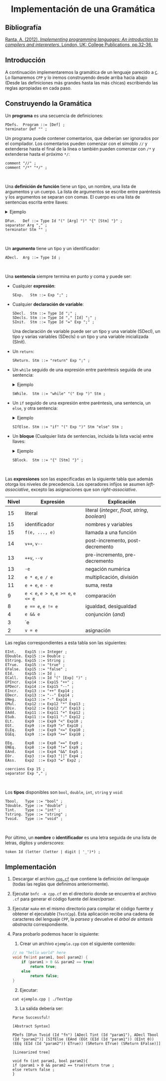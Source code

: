 <h1 align="center">Implementación de una Gramática</h1>

## Bibliografía

[Ranta, A. (2012). *Implementing programming languages: An introduction to compilers and interpreters*. London, UK: College Publications, pp.32-36.](https://aulas.ort.edu.uy/pluginfile.php/232213/mod_resource/content/6/gramaticas%20formales.pdf)

## Introducción

A continuación implementaremos la gramática de un lenguaje parecido a [`C`](https://es.wikipedia.org/wiki/C_(lenguaje_de_programación)). Lo llamaremos `CPP` y lo iremos construyendo desde arriba hacia abajo (Desde las definiciones más grandes hasta las más chicas) escribiendo las reglas apropiadas en cada paso.

## Construyendo la Gramática

Un **programa** es una secuencia de definiciones:

```
PDefs.  Program ::= [Def] ;
terminator Def "" ;
```

Un programa puede contener comentarios, que deberían ser ignorados por el compilador. Los comentarios pueden comenzar con el símoblo `//` y extenderse hasta el final de la línea o también pueden comenzar con `/*` y extenderse hasta el próximo `*/`:

```
comment "//" ;
comment "/*" "*/" ;
```

&nbsp;

Una **definición de función** tiene un tipo, un nombre, una lista de argumentos y un cuerpo. La lista de argumentos se escribe entre paréntesis y los argumentos se separan con comas. El cuerpo es una lista de sentencias escrita entre llaves:

<details>
    <summary>Ejemplo</summary>
    
    int foo(double x, int y)
    {
        return y + 9;
    }
</details>

```
DFun.   Def ::= Type Id "(" [Arg] ")" "{" [Stm] "}" ;
separator Arg "," ;
terminator Stm "" ;
```

&nbsp;

Un **argumento** tiene un tipo y un identificador:

```
ADecl.  Arg ::= Type Id ;
```

&nbsp;

Una **sentencia** siempre termina en punto y coma y puede ser: 

* Cualquier **expresión**:

    ```
    SExp.   Stm ::= Exp ";" ;
    ```

* Cualquier **declaración de variable**:

    ```
    SDecl.  Stm ::= Type Id ";" ;
    SDecls. Stm ::= Type Id "," [Id] ";" ;
    SInit.  Stm ::= Type Id "=" Exp ";" ;
    ```

    Una declaración de variable puede ser un tipo y una variable (SDecl), un tipo y varias variables (SDecls) o un tipo y una variable inicializada (SInit).

* Un `return`:

    ```
    SReturn. Stm ::= "return" Exp ";" ;   
    ```

* Un `while` seguido de una expresión entre paréntesis seguida de una sentencia: 

    <details>
        <summary>Ejemplo</summary>

        while (i < 10) i++;
    </details>

    ```
    SWhile.  Stm ::= "while" "(" Exp ")" Stm ;
    ```

* Un `if` seguido de una expresión entre paréntesis, una sentencia, un `else`, y otra sentencia:

    <details>
        <summary>Ejemplo</summary>
    
        if (x > 0) 
            return x; 
        else 
            return y;
    </details>

    ```
    SIfElse. Stm ::= "if" "(" Exp ")" Stm "else" Stm ;
    ```

* Un **bloque** (Cualquier lista de sentencias, incluida la lista vacía) entre llaves:

    <details>
        <summary>Ejemplo</summary>
    
        {
            int i = 2;
            {
            }
            i++;
        }
    </details>

    ```
    SBlock.  Stm ::= "{" [Stm] "}" ;
    ```

&nbsp;

Las **expresiones** son las especificadas en la siguiente tabla que además otorga los niveles de precedencia. Los operadores infijos se asumen *left-associative*, excepto las asignaciones que son *right-associative*.

Nivel | Expresión                            | Explicación
------|--------------------------------------|------------------------------------------
15    | literal                              | literal (*integer*, *float*, *string*, *boolean*)
15    | identificador                        | nombres y variables
15    | `f(e, ..., e)`                       | llamada a una función
14    | `v++`, `v--`                         | post-incremento, post-decremento
13    | `++v`, `--v`                         | pre-incremento, pre-decremento
13    | `-e`                                 | negación numérica
12    | `e * e`, `e / e`                     | multiplicación, división
11    | `e + e`, `e - e`                     | suma, resta
9     | `e < e`, `e > e`, `e >= e`, `e <= e` | comparación
8     | `e == e`, `e != e`                   | igualdad, desigualdad
4     | `e && e`                             | conjunción (*and*)
3     | `e || e`                             | disjunción (*or*)
2     | `v = e`                              | asignación

Las reglas correspondientes a esta tabla son las siguientes:

```
EInt.    Exp15 ::= Integer ;
EDouble. Exp15 ::= Double ;
EString. Exp15 ::= String ;
ETrue.   Exp15 ::= "true" ;
EFalse.  Exp15 ::= "false" ;
EId.     Exp15 ::= Id ;
ECall.   Exp15 ::= Id "(" [Exp] ")" ;
EPIncr.  Exp14 ::= Exp15 "++" ;
EPDecr.  Exp14 ::= Exp15 "--" ;
EIncr.   Exp13 ::= "++" Exp14 ;
EDecr.   Exp13 ::= "--" Exp14 ;
ENeg.    Exp13 ::= "-" Exp14 ;
EMul.    Exp12 ::= Exp12 "*" Exp13 ;
EDiv.    Exp12 ::= Exp12 "/" Exp13 ;
EAdd.    Exp11 ::= Exp11 "+" Exp12 ;
ESub.    Exp11 ::= Exp11 "-" Exp12 ;
ELt.     Exp9  ::= Exp9 "<" Exp10 ;
EGt.     Exp9  ::= Exp9 ">" Exp10 ;
ELEq.    Exp9  ::= Exp9 "<=" Exp10 ;
EGEq.    Exp9  ::= Exp9 ">=" Exp10 ;

EEq.     Exp8  ::= Exp8 "==" Exp9 ;
ENEq.    Exp8  ::= Exp8 "!=" Exp9 ;
EAnd.    Exp4  ::= Exp4 "&&" Exp5 ;
EOr.     Exp3  ::= Exp3 "||" Exp4 ;
EAss.    Exp2  ::= Exp3 "=" Exp2 ;

coercions Exp 15 ;
separator Exp "," ;
```

&nbsp;

Los **tipos** disponibles son `bool`, `double`, `int`, `string` y `void`:

```
Tbool.   Type ::= "bool" ;
Tdouble. Type ::= "double" ;
Tint.    Type ::= "int" ;
Tstring. Type ::= "string" ;
Tvoid.   Type ::= "void" ;
```

&nbsp;

Por último, un **nombre** o **identificador** es una letra seguida de una lista de letras, dígitos y *underscores*:

```
token Id (letter (letter | digit | '_')*) ;
```

## Implementación

1. Descargar el archivo [`cpp.cf`]() que contiene la definición del lenguaje (todas las reglas que definimos anteriormente).

2. Ejecutar `bnfc -m cpp.cf` en el directorio donde se encuentra el archivo `.cf` para generar el código fuente del *lexer/parser*.

3. Ejecutar `make` en el mismo directorio para compilar el código fuente y obtener el ejecutable (`TestCpp`). Esta aplicación recibe una cadena de caracteres del lenguaje `CPP`, la *parsea* y devuelve el *árbol de sintaxis abstracta* correspondiente.

4. Para probarlo podemos hacer lo siguiente:

    1. Crear un archivo `ejemplo.cpp` con el siguiente contenido:

    ```c
    // no "hello world" here 
    void fn(int param1, bool param2) {
        if (param1 > 0 && param2 == true) 
            return true;
        else
            return false;
    }
    ```

    2. Ejecutar:

    ```
    cat ejemplo.cpp | ./TestCpp
    ```

    3. La salida debería ser:

    ```
    Parse Successful!

    [Abstract Syntax]

    PDefs [DFun Tvoid (Id "fn") [ADecl Tint (Id "param1"), ADecl Tbool (Id "param2")] [SIfElse (EAnd (EGt (EId (Id "param1")) (EInt 0)) (EEq (EId (Id "param2")) ETrue)) (SReturn ETrue) (SReturn EFalse)]]

    [Linearized tree]

    void fn (int param1, bool param2){
    if (param1 > 0 && param2 == true)return true ;
    else return false ;
    }
    ```
    
